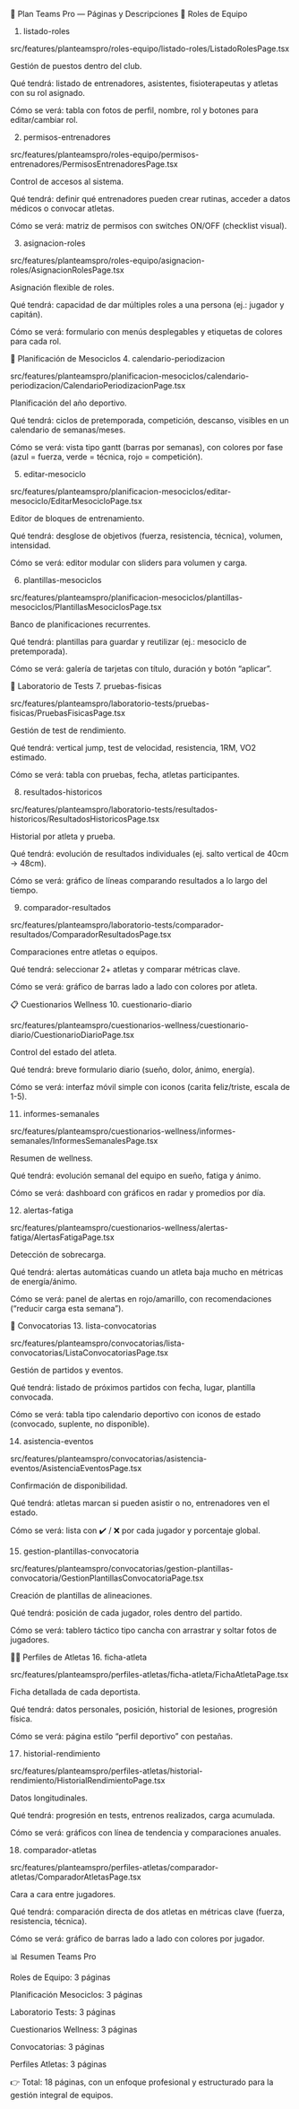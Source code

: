 🏃 Plan Teams Pro — Páginas y Descripciones
👥 Roles de Equipo
1. listado-roles

src/features/planteamspro/roles-equipo/listado-roles/ListadoRolesPage.tsx

Gestión de puestos dentro del club.

Qué tendrá: listado de entrenadores, asistentes, fisioterapeutas y atletas con su rol asignado.

Cómo se verá: tabla con fotos de perfil, nombre, rol y botones para editar/cambiar rol.

2. permisos-entrenadores

src/features/planteamspro/roles-equipo/permisos-entrenadores/PermisosEntrenadoresPage.tsx

Control de accesos al sistema.

Qué tendrá: definir qué entrenadores pueden crear rutinas, acceder a datos médicos o convocar atletas.

Cómo se verá: matriz de permisos con switches ON/OFF (checklist visual).

3. asignacion-roles

src/features/planteamspro/roles-equipo/asignacion-roles/AsignacionRolesPage.tsx

Asignación flexible de roles.

Qué tendrá: capacidad de dar múltiples roles a una persona (ej.: jugador y capitán).

Cómo se verá: formulario con menús desplegables y etiquetas de colores para cada rol.

📅 Planificación de Mesociclos
4. calendario-periodizacion

src/features/planteamspro/planificacion-mesociclos/calendario-periodizacion/CalendarioPeriodizacionPage.tsx

Planificación del año deportivo.

Qué tendrá: ciclos de pretemporada, competición, descanso, visibles en un calendario de semanas/meses.

Cómo se verá: vista tipo gantt (barras por semanas), con colores por fase (azul = fuerza, verde = técnica, rojo = competición).

5. editar-mesociclo

src/features/planteamspro/planificacion-mesociclos/editar-mesociclo/EditarMesocicloPage.tsx

Editor de bloques de entrenamiento.

Qué tendrá: desglose de objetivos (fuerza, resistencia, técnica), volumen, intensidad.

Cómo se verá: editor modular con sliders para volumen y carga.

6. plantillas-mesociclos

src/features/planteamspro/planificacion-mesociclos/plantillas-mesociclos/PlantillasMesociclosPage.tsx

Banco de planificaciones recurrentes.

Qué tendrá: plantillas para guardar y reutilizar (ej.: mesociclo de pretemporada).

Cómo se verá: galería de tarjetas con título, duración y botón “aplicar”.

🧪 Laboratorio de Tests
7. pruebas-fisicas

src/features/planteamspro/laboratorio-tests/pruebas-fisicas/PruebasFisicasPage.tsx

Gestión de test de rendimiento.

Qué tendrá: vertical jump, test de velocidad, resistencia, 1RM, VO2 estimado.

Cómo se verá: tabla con pruebas, fecha, atletas participantes.

8. resultados-historicos

src/features/planteamspro/laboratorio-tests/resultados-historicos/ResultadosHistoricosPage.tsx

Historial por atleta y prueba.

Qué tendrá: evolución de resultados individuales (ej. salto vertical de 40cm → 48cm).

Cómo se verá: gráfico de líneas comparando resultados a lo largo del tiempo.

9. comparador-resultados

src/features/planteamspro/laboratorio-tests/comparador-resultados/ComparadorResultadosPage.tsx

Comparaciones entre atletas o equipos.

Qué tendrá: seleccionar 2+ atletas y comparar métricas clave.

Cómo se verá: gráfico de barras lado a lado con colores por atleta.

📋 Cuestionarios Wellness
10. cuestionario-diario

src/features/planteamspro/cuestionarios-wellness/cuestionario-diario/CuestionarioDiarioPage.tsx

Control del estado del atleta.

Qué tendrá: breve formulario diario (sueño, dolor, ánimo, energía).

Cómo se verá: interfaz móvil simple con iconos (carita feliz/triste, escala de 1-5).

11. informes-semanales

src/features/planteamspro/cuestionarios-wellness/informes-semanales/InformesSemanalesPage.tsx

Resumen de wellness.

Qué tendrá: evolución semanal del equipo en sueño, fatiga y ánimo.

Cómo se verá: dashboard con gráficos en radar y promedios por día.

12. alertas-fatiga

src/features/planteamspro/cuestionarios-wellness/alertas-fatiga/AlertasFatigaPage.tsx

Detección de sobrecarga.

Qué tendrá: alertas automáticas cuando un atleta baja mucho en métricas de energía/ánimo.

Cómo se verá: panel de alertas en rojo/amarillo, con recomendaciones (“reducir carga esta semana”).

📣 Convocatorias
13. lista-convocatorias

src/features/planteamspro/convocatorias/lista-convocatorias/ListaConvocatoriasPage.tsx

Gestión de partidos y eventos.

Qué tendrá: listado de próximos partidos con fecha, lugar, plantilla convocada.

Cómo se verá: tabla tipo calendario deportivo con iconos de estado (convocado, suplente, no disponible).

14. asistencia-eventos

src/features/planteamspro/convocatorias/asistencia-eventos/AsistenciaEventosPage.tsx

Confirmación de disponibilidad.

Qué tendrá: atletas marcan si pueden asistir o no, entrenadores ven el estado.

Cómo se verá: lista con ✔️ / ❌ por cada jugador y porcentaje global.

15. gestion-plantillas-convocatoria

src/features/planteamspro/convocatorias/gestion-plantillas-convocatoria/GestionPlantillasConvocatoriaPage.tsx

Creación de plantillas de alineaciones.

Qué tendrá: posición de cada jugador, roles dentro del partido.

Cómo se verá: tablero táctico tipo cancha con arrastrar y soltar fotos de jugadores.

🧑‍🎓 Perfiles de Atletas
16. ficha-atleta

src/features/planteamspro/perfiles-atletas/ficha-atleta/FichaAtletaPage.tsx

Ficha detallada de cada deportista.

Qué tendrá: datos personales, posición, historial de lesiones, progresión física.

Cómo se verá: página estilo “perfil deportivo” con pestañas.

17. historial-rendimiento

src/features/planteamspro/perfiles-atletas/historial-rendimiento/HistorialRendimientoPage.tsx

Datos longitudinales.

Qué tendrá: progresión en tests, entrenos realizados, carga acumulada.

Cómo se verá: gráficos con línea de tendencia y comparaciones anuales.

18. comparador-atletas

src/features/planteamspro/perfiles-atletas/comparador-atletas/ComparadorAtletasPage.tsx

Cara a cara entre jugadores.

Qué tendrá: comparación directa de dos atletas en métricas clave (fuerza, resistencia, técnica).

Cómo se verá: gráfico de barras lado a lado con colores por jugador.

📊 Resumen Teams Pro

Roles de Equipo: 3 páginas

Planificación Mesociclos: 3 páginas

Laboratorio Tests: 3 páginas

Cuestionarios Wellness: 3 páginas

Convocatorias: 3 páginas

Perfiles Atletas: 3 páginas

👉 Total: 18 páginas, con un enfoque profesional y estructurado para la gestión integral de equipos.
